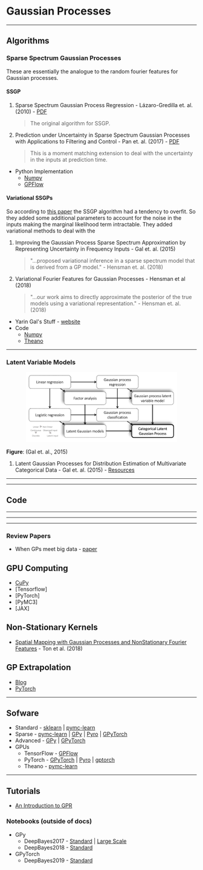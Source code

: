 # Gaussian Processes


---
## Algorithms

### Sparse Spectrum Gaussian Processes

These are essentially the analogue to the random fourier features for Gaussian processes.

#### SSGP

1. Sparse Spectrum Gaussian Process Regression - Lázaro-Gredilla et. al. (2010) - [PDF](http://jmlr.csail.mit.edu/papers/v11/lazaro-gredilla10a.html)
   > The original algorithm for SSGP.
2. Prediction under Uncertainty in Sparse Spectrum Gaussian Processes
with Applications to Filtering and Control - Pan et. al. (2017) - [PDF](http://proceedings.mlr.press/v70/pan17a.html)
    > This is a moment matching extension to deal with the uncertainty in the inputs at prediction time.

* Python Implementation
  * [Numpy](https://github.com/marcpalaci689/SSGPR)
  * [GPFlow](https://github.com/jameshensman/VFF/blob/master/VFF/ssgp.py)


#### Variational SSGPs

So according to [this paper]() the SSGP algorithm had a tendency to overfit. So they added some additional parameters to account for the noise in the inputs making the marginal likelihood term intractable. They added variational methods to deal with the 
1. Improving the Gaussian Process Sparse Spectrum Approximation by Representing Uncertainty in Frequency Inputs - Gal et. al. (2015) 
   > "...proposed variational inference in a sparse spectrum model that is derived from a GP model." - Hensman et. al. (2018)
2. Variational Fourier Features for Gaussian Processes -  Hensman et al (2018)  
   > "...our work aims to directly approximate the posterior of the true models using a variational representation." - Hensman et. al. (2018)

* Yarin Gal's Stuff - [website](http://www.cs.ox.ac.uk/people/yarin.gal/website/publications.html#Gal2015Improving)
* Code
  * [Numpy](https://github.com/marcpalaci689/SSGPR)
  * [Theano](https://github.com/yaringal/VSSGP)

---
### Latent Variable Models

<p align="center">
  <img src="figures/lvms.png" alt="drawing" width="400"/>
</p>

**Figure**: (Gal et. al., 2015)

1. Latent Gaussian Processes for Distribution Estimation of Multivariate Categorical Data - Gal et. al. (2015) - [Resources](http://www.cs.ox.ac.uk/people/yarin.gal/website/publications.html#Gal2015Latent)

---

---

## Code

---

---




---
### Review Papers

* When GPs meet big data - [paper](https://arxiv.org/pdf/1807.01065.pdf)


## GPU Computing

* [CuPy](https://github.com/ericmjl/bayesian-analysis-recipes/blob/master/notebooks/gp-cupy.ipynb)
* [Tensorflow]
* [PyTorch]
* [PyMC3]
* [JAX]

## Non-Stationary Kernels

* [Spatial Mapping with Gaussian Processes and NonStationary Fourier Features](https://www.sciencedirect.com/science/article/pii/S2211675317302890) - Ton et al. (2018)


## GP Extrapolation

* [Blog](https://www.danielemaasit.com/post/2018/03/19/gaussian-processes-with-spectral-mixture-kernels-to-implicitly-capture-hidden-structure-from-data/)
* [PyTorch](https://gpytorch.readthedocs.io/en/latest/examples/01_Simple_GP_Regression/Spectral_Mixture_GP_Regression.html)


---
## Sofware

* Standard - [sklearn][1] | [pymc-learn][2]
* Sparse - [pymc-learn][2] | [GPy][4] | [Pyro][3] | [GPyTorch][5]
* Advanced - [GPy][4] | [GPyTorch][5]
* GPUs
  * TensorFlow - [GPFlow][5]
  * PyTorch - [GPyTorch][5] | [Pyro][3] | [gptorch][7]
  * Theano - [pymc-learn][2]


[1]: https://scikit-learn.org/stable/modules/gaussian_process.html
[2]: https://www.pymc-learn.org/
[3]: http://pyro.ai/examples/gp.html
[4]: http://sheffieldml.github.io/GPy/
[5]: https://github.com/cornellius-gp/gpytorch
[6]: https://gpflow.readthedocs.io/en/develop/#
[7]: https://github.com/cics-nd/gptorch/


---
## Tutorials

* [An Introduction to GPR](https://juanitorduz.github.io/gaussian_process_reg/)


### Notebooks (outside of docs)

* GPy
  * DeepBayes2017 - [Standard](https://github.com/bayesgroup/deepbayes2017/blob/master/sem4-GP/1_GP_basics_filled.ipynb) | [Large Scale](https://github.com/bayesgroup/deepbayes2017/blob/master/sem4-GP/3_LargeScaleGP_filled.ipynb)
  * DeepBayes2018 - [Standard](https://github.com/bayesgroup/deepbayes-2018/blob/master/day5_gp/gp_basic_filled.ipynb)
* GPyTorch
  * DeepBayes2019 - [Standard](https://github.com/bayesgroup/deepbayes-2019/blob/master/seminars/day4/gp/GP/gp_solution.ipynb)